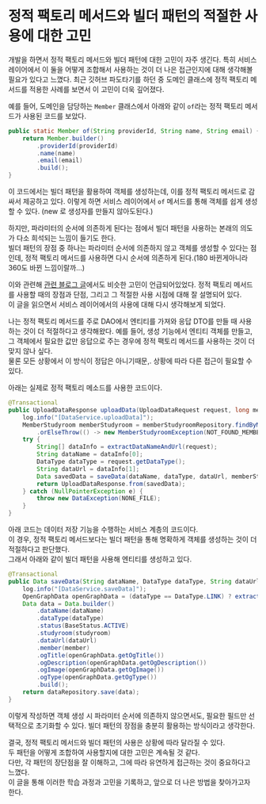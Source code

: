 # 정적 팩토리 메서드와 빌더 패턴의 적절한 사용에 대한 고민

개발을 하면서 정적 팩토리 메서드와 빌더 패턴에 대한 고민이 자주 생긴다. 
특히 서비스 레이어에서 이 둘을 어떻게 조합해서 사용하는 것이 더 나은 접근인지에 대해 생각해볼 필요가 있다고 느꼈다. 
최근 깃허브 파도타기를 하던 중 도메인 클래스에 정적 팩토리 메서드를 적용한 사례를 보면서 이 고민이 더욱 깊어졌다.

예를 들어, 도메인을 담당하는 `Member` 클래스에서 아래와 같이 `of`라는 정적 팩토리 메서드가 사용된 코드를 보았다.

```java
public static Member of(String providerId, String name, String email) {
    return Member.builder()
        .providerId(providerId)
        .name(name)
        .email(email)
        .build();
}
```

이 코드에서는 빌더 패턴을 활용하여 객체를 생성하는데, 이를 정적 팩토리 메서드로 감싸서 제공하고 있다. 이렇게 하면 서비스 레이어에서 `of` 메서드를 통해 객체를 쉽게 생성할 수 있다. (new 로 생성자를 만들지 않아도된다.)  

하지만, 파라미터의 순서에 의존하게 된다는 점에서 빌더 패턴을 사용하는 본래의 의도가 다소 희석되는 느낌이 들기도 한다.  
빌더 패턴의 장점 중 하나는 파라미터 순서에 의존하지 않고 객체를 생성할 수 있다는 점인데, 정적 팩토리 메서드를 사용하면 다시 순서에 의존하게 된다.(180 바뀐게아니라 360도 바뀐 느낌이랄까...)  


이와 관련해 [관련 블로그 글](https://jiwondev.tistory.com/193)에서도 비슷한 고민이 언급되어있었다. 
정적 팩토리 메서드를 사용할 때의 장점과 단점, 그리고 그 적절한 사용 시점에 대해 잘 설명되어 있다.   
이 글을 읽으면서 서비스 레이어에서의 사용에 대해 다시 생각해보게 되었다.

나는 정적 팩토리 메서드를 주로 DAO에서 엔티티를 가져와 응답 DTO를 만들 때 사용하는 것이 더 적절하다고 생각해왔다. 
예를 들어, 생성 기능에서 엔티티 객체를 만들고, 그 객체에서 필요한 값만 응답으로 주는 경우에 정적 팩토리 메서드를 사용하는 것이 더 맞지 않나 싶다.  
물론 모든 상황에서 이 방식이 정답은 아니기때문,. 상황에 따라 다른 접근이 필요할 수 있다.

아래는 실제로 정적 팩토리 메소드를 사용한 코드이다.

```java
@Transactional
public UploadDataResponse uploadData(UploadDataRequest request, long memberId) {
    log.info("[DataService.uploadData]");
    MemberStudyroom memberStudyroom = memberStudyroomRepository.findByMemberIdAndStudyroomIdAndStatus(memberId, request.getStudyroomId(), BaseStatus.ACTIVE)
        .orElseThrow(() -> new MemberStudyroomException(NOT_FOUND_MEMBER_STUDYROOM));
    try {
        String[] dataInfo = extractDataNameAndUrl(request);
        String dataName = dataInfo[0];
        DataType dataType = request.getDataType();
        String dataUrl = dataInfo[1];
        Data savedData = saveData(dataName, dataType, dataUrl, memberStudyroom.getMember(), memberStudyroom.getStudyroom());
        return UploadDataResponse.from(savedData);
    } catch (NullPointerException e) {
        throw new DataException(NONE_FILE);
    }
}
```


아래 코드는 데이터 저장 기능을 수행하는 서비스 계층의 코드이다.  
이 경우, 정적 팩토리 메서드보다는 빌더 패턴을 통해 명확하게 객체를 생성하는 것이 더 적절하다고 판단했다.  
그래서 아래와 같이 빌더 패턴을 사용해 엔티티를 생성하고 있다.  
```java
@Transactional
public Data saveData(String dataName, DataType dataType, String dataUrl, Member member, Studyroom studyroom) {
    log.info("[DataService.saveData]");
    OpenGraphData openGraphData = (dataType == DataType.LINK) ? extractOpenGraphData(dataUrl) : new OpenGraphData(null, null, null, null);
    Data data = Data.builder()
        .dataName(dataName)
        .dataType(dataType)
        .status(BaseStatus.ACTIVE)
        .studyroom(studyroom)
        .dataUrl(dataUrl)
        .member(member)
        .ogTitle(openGraphData.getOgTitle())
        .ogDescription(openGraphData.getOgDescription())
        .ogImage(openGraphData.getOgImage())
        .ogType(openGraphData.getOgType())
        .build();
    return dataRepository.save(data);
}
```

이렇게 작성하면 객체 생성 시 파라미터 순서에 의존하지 않으면서도, 필요한 필드만 선택적으로 초기화할 수 있다. 빌더 패턴의 장점을 충분히 활용하는 방식이라고 생각한다.  

결국, 정적 팩토리 메서드와 빌더 패턴의 사용은 상황에 따라 달라질 수 있다.  
두 패턴을 어떻게 조합하여 사용할지에 대한 고민은 계속될 것 같다.  
다만, 각 패턴의 장단점을 잘 이해하고, 그에 따라 유연하게 접근하는 것이 중요하다고 느꼈다.  
이 글을 통해 이러한 학습 과정과 고민을 기록하고, 앞으로 더 나은 방법을 찾아가고자 한다.